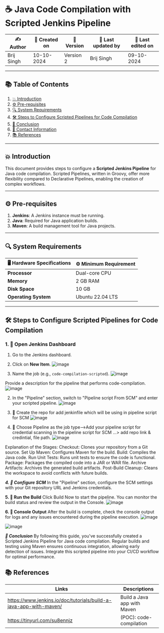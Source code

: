 # ☕ Java Code Compilation with Scripted Jenkins Pipeline

| ✍️ Author      | 📅 Created on  | 📌 Version  | 📝 Last updated by | 📅 Last edited on  |
|----------------|----------------|------------|--------------------|--------------------|
|Brij Singh   | 10-10-2024     | Version 2  | Brij Singh       | 09-10-2024         |

---

## 📚 Table of Contents
1. [💥 Introduction](#-introduction)
2. [⚙ Pre-requisites](#-pre-requisites)
3. [🔍 System Requirements](#-system-requirements)
4. [🛠️ Steps to Configure Scripted Pipelines for Code Compilation](#-steps-to-configure-scripted-pipelines-for-code-compilation)
5. [📛 Conclusion](#-conclusion)
6. [📧 Contact Information](#-contact-information)
7. [📚 References](#-references)

---

## 💥 Introduction
This document provides steps to configure a **Scripted Jenkins Pipeline** for Java code compilation. Scripted Pipelines, written in Groovy, offer more flexibility compared to Declarative Pipelines, enabling the creation of complex workflows.

---

## ⚙ Pre-requisites
1. **Jenkins**: A Jenkins instance must be running.
2. **Java**: Required for Java application builds.
3. **Maven**: A build management tool for Java projects.

---

## 🔍 System Requirements
| 🖥️ Hardware Specifications | ⚙️ Minimum Requirement |
|----------------------------|------------------------|
| **Processor**               | Dual-core CPU          |
| **Memory**                  | 2 GB RAM               |
| **Disk Space**              | 10 GB                  |
| **Operating System**        | Ubuntu 22.04 LTS       |

---

## 🛠️ Steps to Configure Scripted Pipelines for Code Compilation

### 1. 🚀 **Open Jenkins Dashboard**
1. Go to the Jenkins dashboard.
2. Click on **New Item**.
![image](https://github.com/user-attachments/assets/942061a3-4727-4f5c-83ce-4155ee08b2cb)


3. Name the job (e.g., `code-compilation-scripted`).
![image](https://github.com/user-attachments/assets/09b4950f-bb5b-47c8-967e-bba9c2c041e3)

Provide a description for the pipeline that performs code-compilation.
![image](https://github.com/user-attachments/assets/496bbc72-0fbc-4a28-847f-3d14970c52db)

2. In the "Pipeline" section, switch to "Pipeline script From SCM" and enter your scripted pipeline.
![image](https://github.com/user-attachments/assets/0a4eaff5-fa47-45ef-b137-2765ecc78ee6)

3. 🚀 Create the repo for add jenkinfile which will be using in pipeline script for SCM
![image](https://github.com/user-attachments/assets/1473d05e-c051-4665-840a-223702287f09)

4. 🚀 Choose Pipeline as the job type-->Add your pipeline script for credential scanning in the pipeline script for SCM ...> add repo link & credintial, file path.
![image](https://github.com/user-attachments/assets/7fb98be3-a6d6-4839-9c2c-02132d4d1b72)



Explanation of the Stages:
Checkout: Clones your repository from a Git source.
Set Up Maven: Configures Maven for the build.
Build: Compiles the Java code.
Run Unit Tests: Runs unit tests to ensure the code is functional.
Package: Packages the compiled code into a JAR or WAR file.
Archive Artifacts: Archives the generated build artifacts.
Post-Build Cleanup: Cleans the workspace to avoid conflicts with future builds.

***4. 🚀 Configure SCM***
In the "Pipeline" section, configure the SCM settings with your Git repository URL and Jenkins credentials.

**5. 🚀 Run the Build**
Click Build Now to start the pipeline. You can monitor the build status and review the output in the Console.
![image](https://github.com/user-attachments/assets/bf14cdfd-8089-47bf-88af-4cb07f1219b1)


**6. 🚀 Console Output**
After the build is complete, check the console output for logs and any issues encountered during the pipeline execution.
![image](https://github.com/user-attachments/assets/1fad35a7-a1ba-4515-a111-ce06c68ec9a6)

![image](https://github.com/user-attachments/assets/c154bece-cb2b-4ec9-b782-7151f6bcc926)


***📛 Conclusion***
By following this guide, you've successfully created a Scripted Jenkins Pipeline for Java code compilation. Regular builds and testing using Maven ensures continuous integration, allowing early detection of issues. Integrate this scripted pipeline into your CI/CD workflow for optimal performance.



## 📚 References
| Links | Descriptions|
|------|---------------------|
|https://www.jenkins.io/doc/tutorials/build-a-java-app-with-maven/|Build a Java app with Maven |
|https://tinyurl.com/su8ennjz|(POC): code-compilation |
